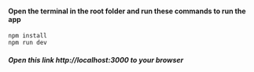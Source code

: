 #### Open the terminal in the root folder and run these commands to run the app
```
npm install
npm run dev
```

##### Open this link http://localhost:3000 to your browser

